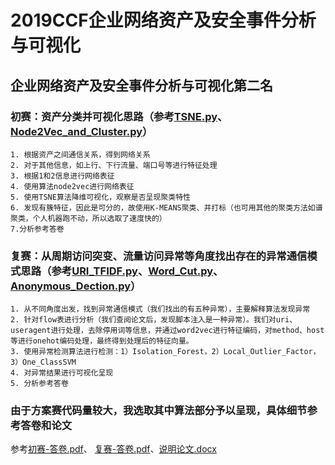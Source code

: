 # 2019CCF企业网络资产及安全事件分析与可视化

## 企业网络资产及安全事件分析与可视化第二名

### 初赛：资产分类并可视化思路（参考[TSNE.py](./Code/TSNE.py)、[Node2Vec_and_Cluster.py](./Code/Node2Vec_and_Cluster.py)）
    1. 根据资产之间通信关系，得到网络关系
    2. 对于其他信息，如上行、下行流量、端口号等进行特征处理
    3. 根据1和2信息进行网络表征
    4. 使用算法node2vec进行网络表征
    5. 使用TSNE算法降维可视化，观察是否呈现聚类特性
    6. 发现有簇特征，因此是可分的，故使用K-MEANS聚类、并打标（也可用其他的聚类方法如谱聚类，个人机器跑不动，所以选取了速度快的）
    7.分析参考答卷

### 复赛：从周期访问突变、流量访问异常等角度找出存在的异常通信模式思路（参考[URI_TFIDF.py](./Code/URI_TFIDF.py)、[Word_Cut.py](./Code/Word_Cut.py)、[Anonymous_Dection.py](./Code/Anonymous_Dection.py)）  
    1. 从不同角度出发，找到异常通信模式（我们找出的有五种异常），主要解释算法发现异常
    2. 针对flow表进行分析（我们查阅论文后，发现脚本注入是一种异常）。我们对uri、useragent进行处理，去除停用词等信息，并通过word2vec进行特征编码，对method、host等进行onehot编码处理，最终得到处理后的特征向量。
    3. 使用异常检测算法进行检测：1）Isolation_Forest，2）Local_Outlier_Factor，3）One_ClassSVM
    4. 对异常结果进行可视化呈现
    5. 分析参考答卷

### 由于方案赛代码量较大，我选取其中算法部分予以呈现，具体细节参考答卷和论文
参考[初赛-答卷.pdf](./Description/初赛-答卷.pdf)、 [复赛-答卷.pdf](./复赛-答卷.pdf)、[说明论文.docx](./Description/说明论文.docx)

